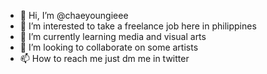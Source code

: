 - 👋 Hi, I’m @chaeyoungieee
- 👀 I’m interested to take a freelance job here in philippines
- 🌱 I’m currently learning media and visual arts
- 💞️ I’m looking to collaborate on some artists
- 📫 How to reach me just dm me in twitter

<!---
chaeyoungieee/chaeyoungieee is a ✨ special ✨ repository because its `README.md` (this file) appears on your GitHub profile.
You can click the Preview link to take a look at your changes.
--->

